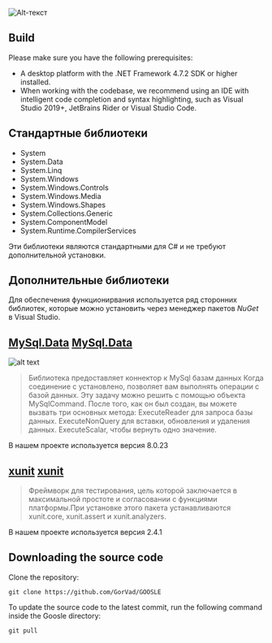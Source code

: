 
![Alt-текст](https://i.imgur.com/Zmt3yu7.png "Изображение приложения")
## Build
Please make sure you have the following prerequisites:
- A desktop platform with the .NET Framework 4.7.2 SDK or higher installed.
- When working with the codebase, we recommend using an IDE with intelligent code completion and syntax highlighting, such as Visual Studio 2019+, JetBrains Rider or Visual Studio Code.

## Стандартные библиотеки

- System
- System.Data
- System.Linq
- System.Windows
- System.Windows.Controls
- System.Windows.Media
- System.Windows.Shapes
- System.Collections.Generic
- System.ComponentModel
- System.Runtime.CompilerServices

Эти библиотеки являются стандартными для C# и не требуют дополнительной установки.

## Дополнительные библиотеки

Для обеспечения функционирвания используется ряд сторонних библиотек, которые можно установить через менеджер пакетов _NuGet_ в Visual Studio.
 
## [MySql.Data] [MySql.Data]
![alt text](https://api.nuget.org/v3-flatcontainer/mysql.data/8.0.23/icon)

> Библиотека предоставляет коннектор к MySql базам данных
> Когда соединение с установлено, позволяет вам выполнять операции с базой данных. 
> Эту задачу можно решить с помощью объекта MySqlCommand.
> После того, как он был создан, вы можете вызвать три основных метода:
> ExecuteReader для запроса базы данных.
> ExecuteNonQuery для вставки, обновления и удаления данных.
> ExecuteScalar, чтобы вернуть одно значение.

В нашем проекте используется версия 8.0.23

## [xunit] [xunit]


> Фреймворк для тестирования, цель которой заключается в максимальной простоте и согласовании с функциями платформы.При установке этого пакета устанавливаются xunit.core, xunit.assert и xunit.analyzers.

В нашем проекте используется версия 2.4.1

[//]: # (These are reference links used in the body of this note and get stripped out when the markdown processor does its job. There is no need to format nicely because it shouldn't be seen. Thanks SO - http://stackoverflow.com/questions/4823468/store-comments-in-markdown-syntax)

   [MySql.Data]: <https://www.nuget.org/packages/MySql.Data/8.0.23?_src=template>
   [xunit]: <https://github.com/xunit/xunit>
 


## Downloading the source code
Clone the repository:
```
git clone https://github.com/GorVad/GOOSLE
```
To update the source code to the latest commit, run the following command inside the Goosle directory:
```
git pull 
```



